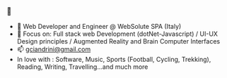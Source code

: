 ### 👋

- 🔭 Web Developer and Engineer @ WebSolute SPA (Italy)
- 🌱 Focus on: Full stack web Development (dotNet-Javascript) / UI-UX Design principles / Augmented Reality and Brain Computer Interfaces
- 📫 gciandrini@gmail.com 
- In love with :  Software, Music, Sports (Football, Cycling, Trekking), Reading, Writing, Travelling...and much more 
